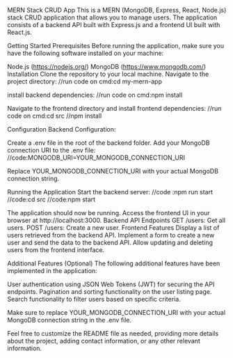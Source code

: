 MERN Stack CRUD App
This is a MERN (MongoDB, Express, React, Node.js) stack CRUD application that allows you to manage users. The application consists of a backend API built with Express.js and a frontend UI built with React.js.

Getting Started
Prerequisites
Before running the application, make sure you have the following software installed on your machine:

Node.js (https://nodejs.org/)
MongoDB (https://www.mongodb.com/)
Installation
Clone the repository to your local machine.
Navigate to the project directory:
//run code on cmd:cd my-mern-app

install backend dependencies:
//run code on cmd:npm install

Navigate to the frontend directory and install frontend dependencies:
//run code on cmd:cd src
//npm install

Configuration
Backend Configuration:

Create a .env file in the root of the backend folder.
Add your MongoDB connection URI to the .env file:
//code:MONGODB_URI=YOUR_MONGODB_CONNECTION_URI

Replace YOUR_MONGODB_CONNECTION_URI with your actual MongoDB connection string.

Running the Application
Start the backend server:
//code :npm run start
//code:cd src
//code:npm start

The application should now be running. Access the frontend UI in your browser at http://localhost:3000.
Backend API Endpoints
GET /users: Get all users.
POST /users: Create a new user.
Frontend Features
Display a list of users retrieved from the backend API.
Implement a form to create a new user and send the data to the backend API.
Allow updating and deleting users from the frontend interface.

Additional Features (Optional)
The following additional features have been implemented in the application:

User authentication using JSON Web Tokens (JWT) for securing the API endpoints.
Pagination and sorting functionality on the user listing page.
Search functionality to filter users based on specific criteria.

Make sure to replace YOUR_MONGODB_CONNECTION_URI with your actual MongoDB connection string in the .env file.

Feel free to customize the README file as needed, providing more details about the project, adding contact information, or any other relevant information.
